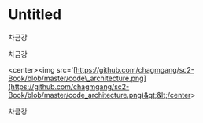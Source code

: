 # Untitled

차금강

차금강

&lt;center&gt;&lt;img src='[https://github.com/chagmgang/sc2-Book/blob/master/code\_architecture.png](https://github.com/chagmgang/sc2-Book/blob/master/code_architecture.png)&gt;&lt;/center&gt;

차금강

